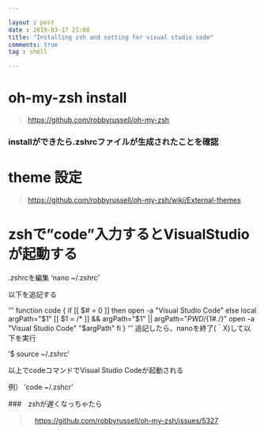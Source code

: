 ```yaml
---

layout : post
date : 2019-03-17 21:00
title: "Installing zsh and setting for visual studio code"
comments: true
tag : shell

---
```


# oh-my-zsh install
> https://github.com/robbyrussell/oh-my-zsh

### installができたら.zshrcファイルが生成されたことを確認

# theme 設定
> https://github.com/robbyrussell/oh-my-zsh/wiki/External-themes

# zshで”code”入力するとVisualStudioが起動する

.zshrcを編集
’nano ~/.zshrc’

以下を追記する

’’’
function code {
    if [[ $# = 0 ]]
    then
        open -a "Visual Studio Code"
    else
        local argPath="$1"
        [[ $1 = /* ]] && argPath="$1" || argPath="$PWD/${1#./}"
        open -a "Visual Studio Code" "$argPath"
    fi
}
’’’
追記したら、nanoを終了(＾X)して以下を実行

’$ source ~/.zshrc’

以上でcodeコマンドでVisual Studio Codeが起動される

例）
’code ~/.zshcr’

###　zshが遅くなっちゃたら
>　https://github.com/robbyrussell/oh-my-zsh/issues/5327

